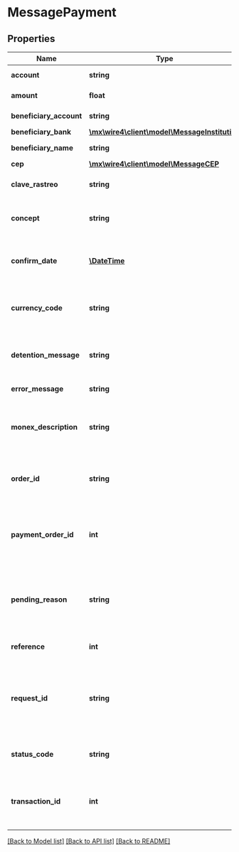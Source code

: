 # MessagePayment

## Properties
Name | Type | Description | Notes
------------ | ------------- | ------------- | -------------
**account** | **string** | Cuenta del ordenante | [optional] 
**amount** | **float** | Monto de la transferencia | [optional] 
**beneficiary_account** | **string** | Cuenta del beneficiario | [optional] 
**beneficiary_bank** | [**\mx\wire4\client\model\MessageInstitution**](MessageInstitution.md) |  | [optional] 
**beneficiary_name** | **string** | Nombre del beneficiario | [optional] 
**cep** | [**\mx\wire4\client\model\MessageCEP**](MessageCEP.md) |  | [optional] 
**clave_rastreo** | **string** | Clave de rastreo de la transferencia | [optional] 
**concept** | **string** | Concepto de la transferencia de salida | [optional] 
**confirm_date** | [**\DateTime**](\DateTime.md) | Fecha de confirmación de la transferencia de salida | [optional] 
**currency_code** | **string** | Código de la moneda de la transferencia de salida | [optional] 
**detention_message** | **string** | Mensaje de detención de Monex de la transferencia de salida | [optional] 
**error_message** | **string** | Mensaje de error | [optional] 
**monex_description** | **string** | La descripción de Monex de la transferencia de salida | [optional] 
**order_id** | **string** | El identificador de la transferencia de salida | [optional] 
**payment_order_id** | **int** | El identificador de la orden de pago de Monex de la transferencia de salida | [optional] 
**pending_reason** | **string** | Razón de porque está pendiente aún cuando se autorizó la transferencia | [optional] 
**reference** | **int** | Referecia de la transferencia | [optional] 
**request_id** | **string** | El identificador, en esta API, de la petición de envío de la transferencia de salida | [optional] 
**status_code** | **string** | El estado de la transferencia de salida | [optional] 
**transaction_id** | **int** | El identificador de Monex de la transferencia de salida | [optional] 

[[Back to Model list]](../../README.md#documentation-for-models) [[Back to API list]](../../README.md#documentation-for-api-endpoints) [[Back to README]](../../README.md)

